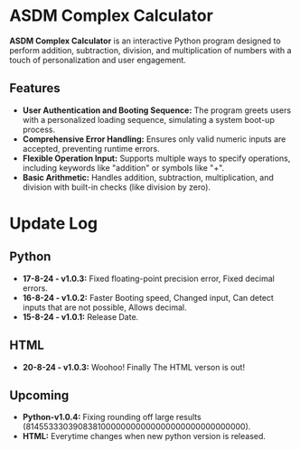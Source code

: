 # ASDM Complex Calculator

**ASDM Complex Calculator** is an interactive Python program designed to perform addition, subtraction, division, and multiplication of numbers with a touch of personalization and user engagement.

## Features

- **User Authentication and Booting Sequence:** The program greets users with a personalized loading sequence, simulating a system boot-up process.
- **Comprehensive Error Handling:** Ensures only valid numeric inputs are accepted, preventing runtime errors.
- **Flexible Operation Input:** Supports multiple ways to specify operations, including keywords like "addition" or symbols like "+".
- **Basic Arithmetic:** Handles addition, subtraction, multiplication, and division with built-in checks (like division by zero).

# Update Log
## Python
- **17-8-24 - v1.0.3:** Fixed floating-point precision error, Fixed decimal errors.
- **16-8-24 - v1.0.2:** Faster Booting speed, Changed input, Can detect inputs that are not possible, Allows decimal.
- **15-8-24 - v1.0.1:** Release Date.

## HTML
- **20-8-24 - v1.0.3:** Woohoo! Finally The HTML verson is out!

## Upcoming
- **Python-v1.0.4:** Fixing rounding off large results (814553330390838100000000000000000000000000000).
- **HTML:** Everytime changes when new python version is released.
